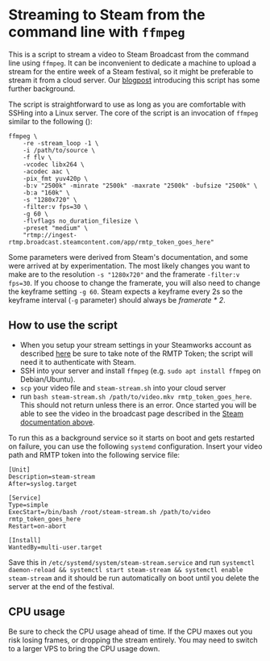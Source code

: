 # Streaming to Steam from the command line with `ffmpeg`

This is a script to stream a video to Steam Broadcast from the command line using `ffmpeg`.
It can be inconvenient to dedicate a machine to upload a stream for the entire week of a Steam festival, so it might be preferable to stream it from a cloud server.
Our [blogpost]() introducing this script has some further background.

The script is straightforward to use as long as you are comfortable with SSHing into a Linux server. The core of the script is an invocation of `ffmpeg` similar to the following ():

```
ffmpeg \
    -re -stream_loop -1 \
    -i /path/to/source \
    -f flv \
    -vcodec libx264 \
    -acodec aac \
    -pix_fmt yuv420p \
    -b:v "2500k" -minrate "2500k" -maxrate "2500k" -bufsize "2500k" \
    -b:a "160k" \
    -s "1280x720" \
    -filter:v fps=30 \
    -g 60 \
    -flvflags no_duration_filesize \
    -preset "medium" \
    "rtmp://ingest-rtmp.broadcast.steamcontent.com/app/rmtp_token_goes_here"
```

Some parameters were derived from Steam's documentation, and some were arrived at by experimentation.
The most likely changes you want to make are to the resolution `-s "1280x720"` and the framerate `-filter:v fps=30`.
If you choose to change the framerate, you will also need to change the keyframe setting `-g 60`.
Steam expects a keyframe every 2s so the keyframe interval (`-g` parameter) should always be *framerate * 2*.

## How to use the script

* When you setup your stream settings in your Steamworks account as described [here](https://partner.steamgames.com/doc/store/broadcast/setting_up) be sure to take note of the RMTP Token; the script will need it to authenticate with Steam.
* SSH into your server and install `ffmpeg` (e.g. `sudo apt install ffmpeg` on Debian/Ubuntu).
* `scp` your video file and `steam-stream.sh` into your cloud server
* run `bash steam-stream.sh /path/to/video.mkv rmtp_token_goes_here`. This should not return unless there is an error. Once started you will be able to see the video in the broadcast page described in the [Steam documentation above](https://partner.steamgames.com/doc/store/broadcast/setting_up).

To run this as a background service so it starts on boot and gets restarted on failure, you can use the following `systemd` configuration. Insert your video path and RMTP token into the following service file:

```
[Unit]
Description=steam-stream
After=syslog.target

[Service]
Type=simple
ExecStart=/bin/bash /root/steam-stream.sh /path/to/video rmtp_token_goes_here
Restart=on-abort

[Install]
WantedBy=multi-user.target
```

Save this in `/etc/systemd/system/steam-stream.service` and run `systemctl daemon-reload && systemctl start steam-stream && systemctl enable steam-stream` and it should be run automatically on boot until you delete the server at the end of the festival.

## CPU usage

Be sure to check the CPU usage ahead of time.
If the CPU maxes out you risk losing frames, or dropping the stream entirely.
You may need to switch to a larger VPS to bring the CPU usage down.
